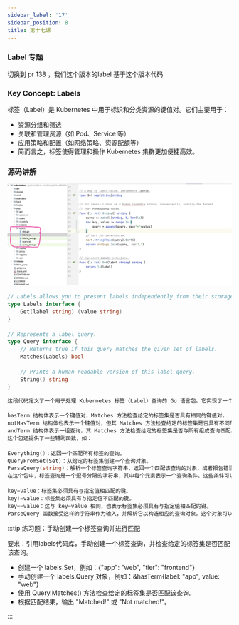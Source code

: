 ```yaml
---
sidebar_label: '17'
sidebar_position: 8
title: 第十七课
---
```


### Label 专题

切换到 pr 138 ，我们这个版本的label 基于这个版本代码

### Key Concept: Labels

标签（Label）是 Kubernetes 中用于标识和分类资源的键值对。它们主要用于：

- 资源分组和筛选
- 关联和管理资源（如 Pod、Service 等）
- 应用策略和配置（如网络策略、资源配额等）
- 简而言之，标签使得管理和操作 Kubernetes 集群更加便捷高效。

### 源码讲解

![](https://raw.githubusercontent.com/mouuii/picture/master/%E6%88%AA%E5%B1%8F2023-04-28%20%E4%B8%8B%E5%8D%882.17.06.png)

```go
// Labels allows you to present labels independently from their storage.
type Labels interface {
	Get(label string) (value string)
}

// Represents a label query.
type Query interface {
	// Returns true if this query matches the given set of labels.
	Matches(Labels) bool

	// Prints a human readable version of this label query.
	String() string
}

```

```go
这段代码定义了一个用于处理 Kubernetes 标签（Label）查询的 Go 语言包。它实现了一个名为 Query 的接口，用于表示标签查询。该接口包含两个方法：Matches 和 String。然后，代码定义了几个实现了该接口的结构体，如 hasTerm、notHasTerm 和 andTerm。

hasTerm 结构体表示一个键值对，Matches 方法检查给定的标签集是否具有相同的键值对。
notHasTerm 结构体也表示一个键值对，但其 Matches 方法检查给定的标签集是否具有不同的键值对。
andTerm 结构体表示一组查询，其 Matches 方法检查给定的标签集是否与所有组成查询匹配。
这个包还提供了一些辅助函数，如：

Everything()：返回一个匹配所有标签的查询。
QueryFromSet(Set)：从给定的标签集创建一个查询对象。
ParseQuery(string)：解析一个标签查询字符串，返回一个匹配该查询的对象，或者报告错误。
在这个包中，标签查询是一个逗号分隔的字符串，其中每个元素表示一个查询条件。这些条件可以是以下形式之一：

key=value：标签集必须具有与指定值相匹配的键。
key!=value：标签集必须具有与指定值不匹配的键。
key==value：这与 key=value 相同，也表示标签集必须具有与指定值相匹配的键。
ParseQuery 函数接受这样的字符串作为输入，并解析它以构造相应的查询对象。这个对象可以用于检查给定的标签集是否匹配查询条件。
```
:::tip
练习题：手动创建一个标签查询并进行匹配

要求：引用labels代码库，手动创建一个标签查询，并检查给定的标签集是否匹配该查询。

- 创建一个 labels.Set，例如：{"app": "web", "tier": "frontend"}
- 手动创建一个 labels.Query 对象，例如：&hasTerm{label: "app", value: "web"}
- 使用 Query.Matches() 方法检查给定的标签集是否匹配该查询。
- 根据匹配结果，输出 "Matched!" 或 "Not matched!"。

:::